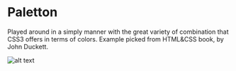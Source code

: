 # Paletton

Played around in a simply manner with the great variety of combination that CSS3 offers in terms of colors. Example picked from 
HTML&CSS book, by John Duckett.

![alt text](https://github.com/itaouil95/Paletton/blob/master/snapshot.png "Paletton")

